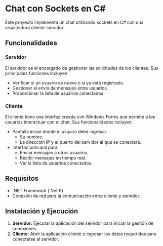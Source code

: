 # Chat con Sockets en C#

Este proyecto implementa un chat utilizando sockets en C# con una arquitectura cliente-servidor.

## Funcionalidades

### Servidor
El servidor es el encargado de gestionar las solicitudes de los clientes. Sus principales funciones incluyen:
- Verificar si un usuario es nuevo o si ya está registrado.
- Gestionar el envío de mensajes entre usuarios.
- Proporcionar la lista de usuarios conectados.

### Cliente
El cliente tiene una interfaz creada con Windows Forms que permite a los usuarios interactuar con el chat. Sus funcionalidades incluyen:
- Pantalla inicial donde el usuario debe ingresar:
  - Su nombre.
  - La dirección IP y el puerto del servidor al que se conectará.
- Interfaz principal para:
  - Enviar mensajes a otros usuarios.
  - Recibir mensajes en tiempo real.
  - Ver la lista de usuarios conectados.

## Requisitos
- .NET Framework (.Net 9)
- Conexión de red para la comunicación entre cliente y servidor.

## Instalación y Ejecución
1. **Servidor:** Ejecutar la aplicación del servidor para iniciar la gestión de conexiones.
2. **Cliente:** Abrir la aplicación cliente e ingresar los datos requeridos para conectarse al servidor.

